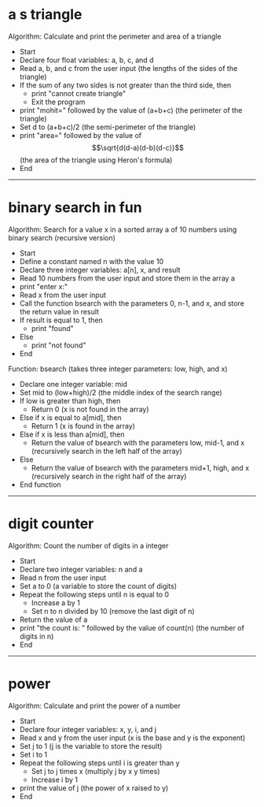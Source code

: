 # a s triangle
Algorithm: Calculate and print the perimeter and area of a triangle
- Start
- Declare four float variables: a, b, c, and d
- Read a, b, and c from the user input (the lengths of the sides of the triangle)
- If the sum of any two sides is not greater than the third side, then
  - print "cannot create triangle"
  - Exit the program
- print "mohit=" followed by the value of (a+b+c) (the perimeter of the triangle)
- Set d to (a+b+c)/2 (the semi-perimeter of the triangle)
- print "area=" followed by the value of $$\sqrt{d(d-a)(d-b)(d-c)}$$ (the area of the triangle using Heron's formula)
- End

-----------------

# binary search in fun
Algorithm: Search for a value x in a sorted array a of 10 numbers using binary search (recursive version)
- Start
- Define a constant named n with the value 10
- Declare three integer variables: a[n], x, and result
- Read 10 numbers from the user input and store them in the array a
- print "enter x:"
- Read x from the user input
- Call the function bsearch with the parameters 0, n-1, and x, and store the return value in result
- If result is equal to 1, then
  - print "found"
- Else
  - print "not found"
- End

Function: bsearch (takes three integer parameters: low, high, and x)
- Declare one integer variable: mid
- Set mid to (low+high)/2 (the middle index of the search range)
- If low is greater than high, then
  - Return 0 (x is not found in the array)
- Else if x is equal to a[mid], then
  - Return 1 (x is found in the array)
- Else if x is less than a[mid], then
  - Return the value of bsearch with the parameters low, mid-1, and x (recursively search in the left half of the array)
- Else
  - Return the value of bsearch with the parameters mid+1, high, and x (recursively search in the right half of the array)
- End function

--------------------

# digit counter
Algorithm: Count the number of digits in a  integer
- Start
- Declare two integer variables: n and a
- Read n from the user input
- Set a to 0 (a variable to store the count of digits)
- Repeat the following steps until n is equal to 0
  - Increase a by 1
  - Set n to n divided by 10 (remove the last digit of n)
- Return the value of a
- print "the count is: " followed by the value of count(n) (the number of digits in n)
- End

----------------------

# power
Algorithm: Calculate and print the power of a number
- Start
- Declare four integer variables: x, y, i, and j
- Read x and y from the user input (x is the base and y is the exponent)
- Set j to 1 (j is the variable to store the result)
- Set i to 1
- Repeat the following steps until i is greater than y
  - Set j to j times x (multiply j by x y times)
  - Increase i by 1
- print the value of j (the power of x raised to y)
- End
